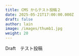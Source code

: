 ```yaml
---
title: CMS からテスト投稿２
date: 2025-05-21T17:00:00.000Z
draft: false
author: lain
image: /images/thumb1.jpg
weight: 20
---
```


Draft　テスト投稿
